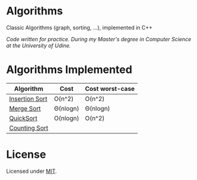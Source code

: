Algorithms
==========
Classic Algorithms (graph, sorting, ...), implemented in C++

_Code written for practice. During my Master's degree in Computer Science at the University of Udine._

Algorithms Implemented
======================

|Algorithm|Cost|Cost worst-case|
|---|---|---|
|[Insertion Sort](https://github.com/alexprut/Algorithms/blob/master/tests/insertionSort.cpp)|O(n^2)|O(n^2)|
|[Merge Sort](https://github.com/alexprut/Algorithms/blob/master/tests/mergeSort.cpp)|Θ(nlogn)|Θ(nlogn)|
|[QuickSort](https://github.com/alexprut/Algorithms/blob/master/tests/quickSort.cpp)|O(nlogn)|O(n^2)|
|[Counting Sort](https://github.com/alexprut/Algorithms/blob/master/tests/quickSort.cpp)| | |


License
=======
Licensed under [MIT](https://github.com/alexprut/Algorithms/blob/master/LICENSE).
